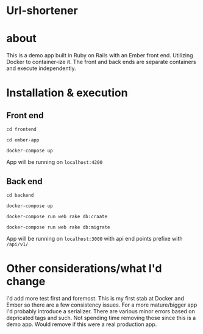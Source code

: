 # Url-shortener

# about
This is a demo app built in Ruby on Rails with an Ember front end. Utilizing Docker to container-ize it. The front and back ends are separate containers and execute independently.

# Installation & execution
## Front end
`cd frontend`

`cd ember-app`

`docker-compose up`

App will be running on `localhost:4200`

## Back end
`cd backend`

`docker-compose up`

`docker-compose run web rake db:craate`

`docker-compose run web rake db:migrate`

App will be running on `localhost:3000` with api end points prefixe with `/api/v1/`

# Other considerations/what I'd change
I'd add more test first and foremost. This is my first stab at Docker and Ember so there are a few consistency issues. For a more mature/bigger app I'd probably introduce a serializer. There are various minor errors based on depricated tags and such. Not spending time removing those since this is a demo app. Would remove if this were a real production app.

